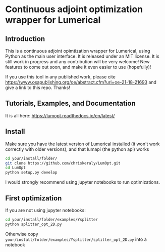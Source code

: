 # Continuous adjoint optimization wrapper for Lumerical

## Introduction

This is a continuous adjoint opimtization wrapper for Lumerical, using Python as the main user interface. It is released under an MIT license. It is still work in progress 
and any contribution will be very welcome! New features to come out soon, and make it even easier to use (hopefully)!

If you use this tool in any published work, please cite https://www.osapublishing.org/oe/abstract.cfm?uri=oe-21-18-21693 and give a link to this repo. Thanks!

## Tutorials, Examples, and Documentation

It is all here: https://lumopt.readthedocs.io/en/latest/

## Install

Make sure you have the latest version of Lumerical installed (it won't work correctly with older versions), and that lumapi (the python api) works

```bash
cd your/install/folder/
git clone https://github.com/chriskeraly/LumOpt.git
cd LumOpt
python setup.py develop
```

I would strongly recommend using jupyter notebooks to run optimizations.

## First optimization

If you are not using jupyter notebooks:

```bash
cd your/install/folder/examples/Ysplitter
python splitter_opt_2D.py
```

Otherwise copy `your/install/folder/examples/Ysplitter/splitter_opt_2D.py` into a notebook
